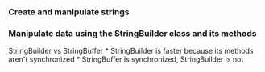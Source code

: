 ### Create and manipulate strings

### Manipulate data using the StringBuilder class and its methods

StringBuilder vs StringBuffer
    * StringBuilder is faster because its methods aren't synchronized
    * StringBuffer is synchronized, StringBuilder is not